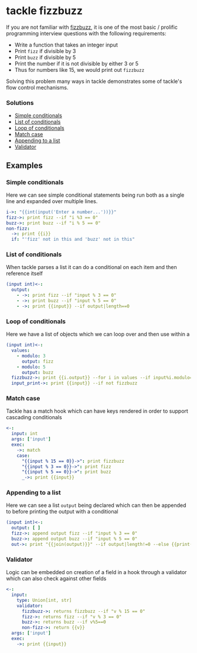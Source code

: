 # tackle fizzbuzz

If you are not familiar with [fizzbuzz](https://wiki.c2.com/?FizzBuzzTest), it is one of the most basic / prolific programming interview questions with the following requirements:

- Write a function that takes an integer input
- Print `fizz` if divisible by 3
- Print `buzz` if divisible by 5
- Print the number if it is not divisible by either 3 or 5
- Thus for numbers like 15, we would print out `fizzbuzz`

Solving this problem many ways in tackle demonstrates some of tackle's flow control mechanisms.

### Solutions

[//]: # (--start-table--)

- [Simple conditionals](conditionals.yaml)
- [List of conditionals](list-conditionals.yaml)
- [Loop of conditionals](loop-conditional.yaml)
- [Match case](match-case.yaml)
- [Appending to a list](list-append.yaml)
- [Validator](validator.yaml)

[//]: # (--end-table--)

## Examples

[//]: # (--start-sections--)


### Simple conditionals

Here we can see simple conditional statements being run both as a single line and expanded over multiple lines.

```yaml
i->: "{{int(input('Enter a number...'))}}"
fizz->: print fizz --if "i %3 == 0"
buzz->: print buzz --if "i % 5 == 0"
non-fizz:
  ->: print {{i}}
  if: "'fizz' not in this and 'buzz' not in this"

```

### List of conditionals

When tackle parses a list it can do a conditional on each item and then reference itself

```yaml
(input int)<-:
  output:
    - ->: print fizz --if "input % 3 == 0"
    - ->: print buzz --if "input % 5 == 0"
    - ->: print {{input}} --if output|length==0
```

### Loop of conditionals

Here we have a list of objects which we can loop over and then use within a

```yaml
(input int)<-:
  values:
    - modulo: 3
      output: fizz
    - modulo: 5
      output: buzz
  fizzbuzz->: print {{i.output}} --for i in values --if input%i.modulo==0
  input_print->: print {{input}} --if not fizzbuzz

```

### Match case

Tackle has a match hook which can have keys rendered in order to support cascading conditionals

```yaml
<-:
  input: int
  args: ['input']
  exec:
    ->: match
    case:
      "{{input % 15 == 0}}->": print fizzbuzz
      "{{input % 3 == 0}}->": print fizz
      "{{input % 5 == 0}}->": print buzz
      _->: print {{input}}

```

### Appending to a list

Here we can see a list `output` being declared which can then be appended to before printing the output with a conditional

```yaml
(input int)<-:
  output: [ ]
  fizz->: append output fizz --if "input % 3 == 0"
  buzz->: append output buzz --if "input % 5 == 0"
  out->: print "{{join(output)}}" --if output|length!=0 --else {{print(input)}}
```

### Validator

Logic can be embedded on creation of a field in a hook through a validator which can also check against other fields

```yaml
<-:
  input:
    type: Union[int, str]
    validator:
      fizzbuzz->: returns fizzbuzz --if "v % 15 == 0"
      fizz->: returns fizz --if "v % 3 == 0"
      buzz->: returns buzz --if v%5==0
      non-fizz->: return {{v}}
  args: ['input']
  exec:
    ->: print {{input}}

```

[//]: # (--end-sections--)

